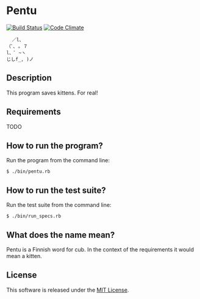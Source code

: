 # Pentu

[![Build Status](https://travis-ci.org/mirosr/pentu.svg)](https://travis-ci.org/mirosr/pentu)
[![Code Climate](https://codeclimate.com/github/mirosr/pentu/badges/gpa.svg)](https://codeclimate.com/github/mirosr/pentu)

```
  ／l、
（ﾟ､ ｡ ７
l、ﾞ ~ヽ
じしf_, )ノ
```

## Description

This program saves kittens. For real!

## Requirements

TODO

## How to run the program?

Run the program from the command line:
```
$ ./bin/pentu.rb
```

## How to run the test suite?

Run the test suite from the command line:
```
$ ./bin/run_specs.rb
```

## What does the name mean?

Pentu is a Finnish word for cub. In the context of the requirements it would mean a kitten.

## License

This software is released under the [MIT License](http://www.opensource.org/licenses/MIT).
